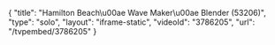 {
    "title": "Hamilton Beach\u00ae Wave Maker\u00ae Blender (53206)",
    "type": "solo",
    "layout": "iframe-static",
    "videoId": "3786205",
    "url": "\/tvpembed\/3786205"
}